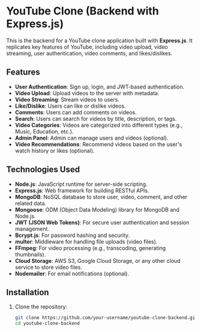 # YouTube Clone (Backend with Express.js)

This is the backend for a YouTube clone application built with **Express.js**. It replicates key features of YouTube, including video upload, video streaming, user authentication, video comments, and likes/dislikes.

## Features

- **User Authentication**: Sign up, login, and JWT-based authentication.
- **Video Upload**: Upload videos to the server with metadata.
- **Video Streaming**: Stream videos to users.
- **Like/Dislike**: Users can like or dislike videos.
- **Comments**: Users can add comments on videos.
- **Search**: Users can search for videos by title, description, or tags.
- **Video Categories**: Videos are categorized into different types (e.g., Music, Education, etc.).
- **Admin Panel**: Admin can manage users and videos (optional).
- **Video Recommendations**: Recommend videos based on the user's watch history or likes (optional).

## Technologies Used

- **Node.js**: JavaScript runtime for server-side scripting.
- **Express.js**: Web framework for building RESTful APIs.
- **MongoDB**: NoSQL database to store user, video, comment, and other related data.
- **Mongoose**: ODM (Object Data Modeling) library for MongoDB and Node.js.
- **JWT (JSON Web Tokens)**: For secure user authentication and session management.
- **Bcrypt.js**: For password hashing and security.
- **multer**: Middleware for handling file uploads (video files).
- **FFmpeg**: For video processing (e.g., transcoding, generating thumbnails).
- **Cloud Storage**: AWS S3, Google Cloud Storage, or any other cloud service to store video files.
- **Nodemailer**: For email notifications (optional).

## Installation

1. Clone the repository:

   ```bash
   git clone https://github.com/your-username/youtube-clone-backend.git
   cd youtube-clone-backend
